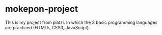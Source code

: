 # mokepon-project
This is my project from platzi. In which the 3 basic programming languages are practiced (HTML5, CSS3, JavaScript) 
